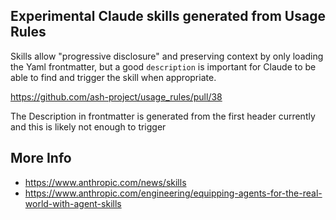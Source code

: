## Experimental Claude skills generated from Usage Rules

Skills allow "progressive disclosure" and preserving context by only loading the Yaml frontmatter, but a good `description` is important for Claude to be able to find and trigger the skill when appropriate.

https://github.com/ash-project/usage_rules/pull/38

The Description in frontmatter is generated from the first header currently and this is likely not enough to trigger



## More Info

- https://www.anthropic.com/news/skills
- https://www.anthropic.com/engineering/equipping-agents-for-the-real-world-with-agent-skills

